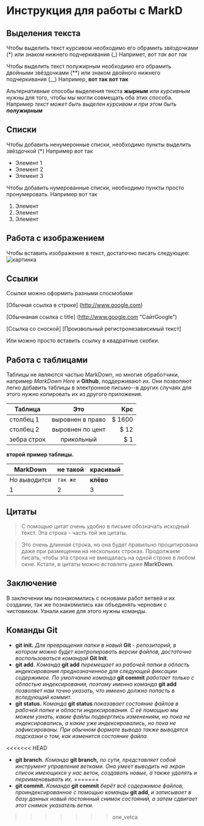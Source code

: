 # Инструкция для работы с MarkD

## Выделения текста

Чтобы выделить текст курсивом необходимо его обрамить звёздочками (*) или знаком нижнего подчеркивания (_) Напримет, *вот так* _вот так_ 

Чтобы выделить текст полужирным необходимо его обрамить двойными звёздочками (**) или знаком двойного нижнего подчеркивания (__) Например, **вот так** __вот так__

Альтернативные способы выделения текста __жырным__ или _курсивным_ нужны для того, чтобы мы могли совмещать оба этих способа. Например _текст может быть выделен курсивом и при этом быть **полужирным**_

## Списки

Чтобы добавить ненумеронные списки, необходимо пункты выделить звёздочкой (*) Например вот так 

* Элемент 1
* Элемент 2
* Элемент 3

Чтобы добавить нумерованные списки, необходимо пункты просто пронумеровать. Например вот так

1. Элемент
2. Элемент
3. Элемент


## Работа с изображением


Чтобы вставить изображение в текст, достаточно писать следующее: 
![картинка](ArcheAge_sample.jpg) 
## Ссылки

Ссылки можно оформить разными спосмобами

[Обычная ссылка в строке] (http://www.google.com)

[Обычнаная ссылка с title] (http://www.google.com "СайтGoogle")

[Ссылка со сноской] [Произвольный регистронезависимый текст] 

Или можно просто вставить ссылку в квадратные скобки.

## Работа с таблицами 

Таблицы не являются частью MarkDown, но многие обработчики, например *MarkDown Here* и **Github**, поддерживают их. Они позволяют легко добавить таблицы в электронное письмо--в других случаях для этого нужно копировать их из другого приложения. 

|Таблица      |   Это            | Крс     |
|-----------  |:--------------:  |------:  |
| столбец 1   |выровнен в право  |$ 1600   |  
| столбец 2   |выровнен по цент  |  $ 12   |
|зебра строк  |прикольный        |   $ 1   |


__второй пример таблицы.__


MarkDown  |  не такой  |  красивый  |
---  | --- | ---
*Но выводится*  |  `так же`  |  **клёво**
1 |   2   |    3    |


## Цитаты

> С помощью цитат очень удобно в письме обозначать исходный текст.
> Эта строка - часть той же цитаты.

> Это очень длинная строка, но она будет правильно процитирована даже при размещении на нескольких строках. Продолжаем писать, чтобы эта строка не вмещалась на одной строке в любом окне. Кстати, в цитаты можно *вставлять* даже **MarkDown**. 
## Заключение 

В заключении мы познакомились с основами работ ветвей и их создании, так же познакомились как объединять черновик с чистовиком. Узнали какие для этого нужны команды. 

## Команды  Git

* __git init.__ *Для превращения папки в новый* __Git__ - *репозиторий, в котором можно будет контролировать версии файлов, достаточно воспользоваться командой* __Git Init__.
* __git add.__  *Команда* **git add** *перемещает из рабочей папки в область индексирования преднозначенное для следующей фиксации содержимое.* *По умолчанию команда* __git commit__ *работает только с областью индексирования, поэтому именно команда* __git add__ *позволяет нам точно указать, что имеено должно попасть в вследующий коммит.*  
* __git status.__  *Команда* __git status__ *показавает состояние файлов в рабочей папке и области индексирования.* *С её помощью мы можем узнать, какие файлы подверглись изменениям, но пока не индексировались, а какие уже индексировались, но пока не зафиксированы.* *При обычном формате вывода также  выводятся подсказки о том, как изменится состояние файла.*

<<<<<<< HEAD
* __git branch.__  *Команда* __git branch,__ *по сути, представляет собой инструмент управления ветками. Она умеет выводить на экран список имеющихся у нас веток, создавать новые, а также удалять и переименовывать их.* 
=======
* __git commit.__  *Команда* __git commit__ *берёт всё содержимое файлов, проиндексированное с помощью команды* __git add__, *и записывает в базу данных новый постоянный снимок состояний, а затем сдвигает этот снимок указатель ветки*.
>>>>>>> one_vetca
